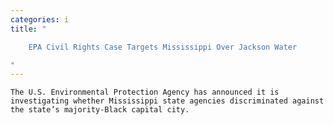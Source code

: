 ```yaml
---
categories: i
title: "

    EPA Civil Rights Case Targets Mississippi Over Jackson Water

"
---
```



    The U.S. Environmental Protection Agency has announced it is investigating whether Mississippi state agencies discriminated against the state’s majority-Black capital city.

